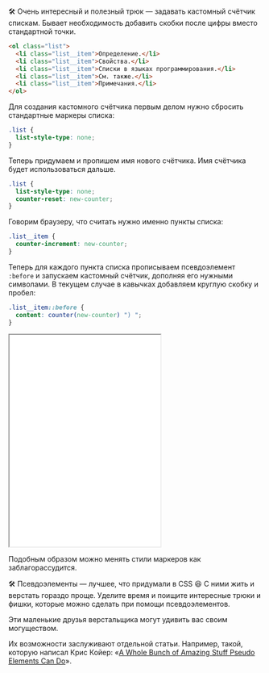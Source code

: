 🛠 Очень интересный и полезный трюк — задавать кастомный счётчик спискам. Бывает необходимость добавить скобки после цифры вместо стандартной точки.

```html
<ol class="list">
  <li class="list__item">Определение.</li>
  <li class="list__item">Свойства.</li>
  <li class="list__item">Списки в языках программирования.</li>
  <li class="list__item">См. также.</li>
  <li class="list__item">Примечания.</li>
</ol>
```

Для создания кастомного счётчика первым делом нужно сбросить стандартные маркеры списка:

```css
.list {
  list-style-type: none;
}
```

Теперь придумаем и пропишем имя нового счётчика. Имя счётчика будет использоваться дальше.

```css
.list {
  list-style-type: none;
  counter-reset: new-counter;
}
```

Говорим браузеру, что считать нужно именно пункты списка:

```css
.list__item {
  counter-increment: new-counter;
}
```

Теперь для каждого пункта списка прописываем псевдоэлемент `:before` и запускаем кастомный счётчик, дополняя его нужными символами. В текущем случае в кавычках добавляем круглую скобку и пробел:

```css
.list__item::before {
  content: counter(new-counter) ") ";
}
```

<iframe title="Кастомизация маркерова" src="../demos/custom-markers/" height="420"></iframe>

Подобным образом можно менять стили маркеров как заблагорассудится.

🛠 Псевдоэлементы — лучшее, что придумали в CSS 😆 С ними жить и верстать гораздо проще. Уделите время и поищите интересные трюки и фишки, которые можно сделать при помощи псевдоэлементов.

Эти маленькие друзья верстальщика могут удивить вас своим могуществом.

Их возможности заслуживают отдельной статьи. Например, такой, которую написал Крис Койер: «[A Whole Bunch of Amazing Stuff Pseudo Elements Can Do](https://css-tricks.com/pseudo-element-roundup/)».

